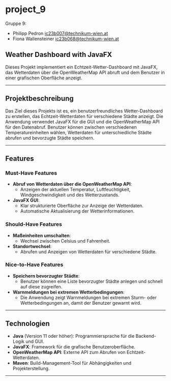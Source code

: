 # project_9

Gruppe 9: 
- Philipp Pedron ic23b007@technikum-wien.at
- Fiona Wallensteiner ic23b068@technikum-wien.at

## Weather Dashboard with JavaFX

Dieses Projekt implementiert ein Echtzeit-Wetter-Dashboard mit JavaFX, das Wetterdaten über die OpenWeatherMap API abruft und dem Benutzer in einer grafischen Oberfläche anzeigt.

---

## **Projektbeschreibung**
Das Ziel dieses Projekts ist es, ein benutzerfreundliches Wetter-Dashboard zu erstellen, das Echtzeit-Wetterdaten für verschiedene Städte anzeigt. Die Anwendung verwendet JavaFX für die GUI und die OpenWeatherMap API für den Datenabruf. Benutzer können zwischen verschiedenen Temperatureinheiten wählen, Wetterdaten für unterschiedliche Städte abrufen und bevorzugte Städte speichern.

---

## **Features**

### **Must-Have Features**
- **Abruf von Wetterdaten über die OpenWeatherMap API**:
  - Anzeigen der aktuellen Temperatur, Luftfeuchtigkeit, Windgeschwindigkeit und des Wetterzustands.
- **JavaFX GUI**:
  - Klar strukturierte Oberfläche zur Anzeige der Wetterdaten.
  - Automatische Aktualisierung der Wetterinformationen.

### **Should-Have Features**
- **Maßeinheiten umschalten**:
  - Wechsel zwischen Celsius und Fahrenheit.
- **Standortwechsel**:
  - Abrufen und Anzeigen von Wetterdaten für verschiedene Städte.

### **Nice-to-Have Features**
- **Speichern bevorzugter Städte**:
  - Benutzer können eine Liste bevorzugter Städte anlegen und schnell auf diese zugreifen.
- **Warnmeldungen bei extremen Wetterbedingungen**:
  - Die Anwendung zeigt Warnmeldungen bei extremen Sturm- oder Wetterbedingungen an, damit der Benutzer gewarnt wird.

---

## **Technologien**
- **Java** (Version 11 oder höher): Programmiersprache für die Backend-Logik und GUI.
- **JavaFX**: Framework für die grafische Benutzeroberfläche.
- **OpenWeatherMap API**: Externe API zum Abrufen von Echtzeit-Wetterdaten.
- **Maven**: Build-Management-Tool für Abhängigkeiten und Projekterstellung.

---
